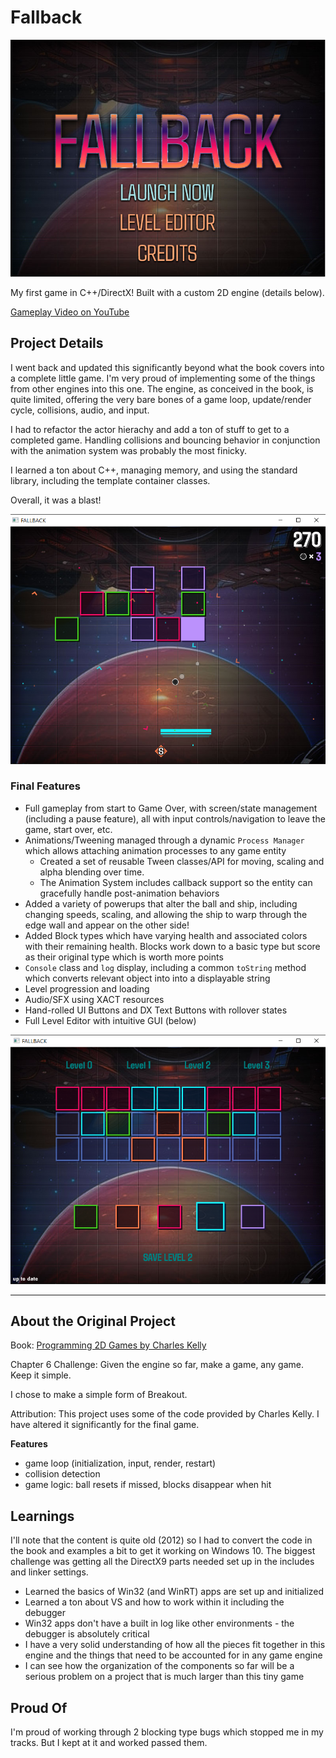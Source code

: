 # Fallback

![Fallback Title](source/pictures/title-screenshot.png)

My first game in C++/DirectX! Built with a custom 2D engine (details below). 

[Gameplay Video on YouTube](https://youtu.be/ekXz9nsTwCI)


## Project Details

I went back and updated this significantly beyond what the book covers into a complete little game. I'm very proud of implementing some of the things from other engines into this one. The engine, as conceived in the book, is quite limited, offering the very bare bones of a game loop, update/render cycle, collisions, audio, and input.

I had to refactor the actor hierachy and add a ton of stuff to get to a completed game. Handling collisions and bouncing behavior in conjunction with the animation system was probably the most finicky. 

I learned a ton about C++, managing memory, and using the standard library, including the template container classes.

Overall, it was a blast! 

![Fallback Gameplay](source/pictures/fb-action2.png)

### Final Features

- Full gameplay from start to Game Over, with screen/state management (including a pause feature), all with input controls/navigation to leave the game, start over, etc.
- Animations/Tweening managed through a dynamic `Process Manager` which allows attaching animation processes to any game entity
	- Created a set of reusable Tween classes/API for moving, scaling and alpha blending over time.    
	- The Animation System includes callback support so the entity can gracefully handle post-animation behaviors
- Added a variety of powerups that alter the ball and ship, including changing speeds, scaling, and allowing the ship to warp through the edge wall and appear on the other side!
- Added Block types which have varying health and associated colors with their remaining health. Blocks work down to a basic type but score as their original type which is worth more points
- `Console` class and `log` display, including a common `toString` method which converts relevant object into into a displayable string
- Level progression and loading 
- Audio/SFX using XACT resources
- Hand-rolled UI Buttons and DX Text Buttons with rollover states
- Full Level Editor with intuitive GUI (below)


![Fallback Level Editor](source/pictures/editor-screenshot.png)

---

## About the Original Project

Book: [Programming 2D Games by Charles Kelly](http://www.programming2dgames.com//)

Chapter 6 Challenge: Given the engine so far, make a game, any game. Keep it simple.

I chose to make a simple form of Breakout.

Attribution: This project uses some of the code provided by Charles Kelly. I have altered it significantly for the final game.

**Features**

* game loop (initialization, input, render, restart)
* collision detection
* game logic: ball resets if missed, blocks disappear when hit


## Learnings

I'll note that the content is quite old (2012) so I had to convert the code in the book and examples a bit to get it working on Windows 10. The biggest challenge was getting all the DirectX9 parts needed set up in the includes and linker settings.

* Learned the basics of Win32 (and WinRT) apps are set up and initialized
* Learned a ton about VS and how to work within it including the debugger
* Win32 apps don't have a built in log like other environments - the debugger is absolutely critical
* I have a very solid understanding of how all the pieces fit together in this engine and the things that need to be accounted for in any game engine
* I can see how the organization of the components so far will be a serious problem on a project that is much larger than this tiny game


## Proud Of

I'm proud of working through 2 blocking type bugs which stopped me in my tracks. But I kept at it and worked passed them. 

